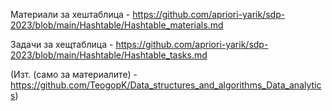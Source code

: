 Материали за хештаблица - https://github.com/apriori-yarik/sdp-2023/blob/main/Hashtable/Hashtable_materials.md

Задачи за хещтаблица - https://github.com/apriori-yarik/sdp-2023/blob/main/Hashtable/Hashtable_tasks.md

(Изт. (само за материалите) - https://github.com/TeogopK/Data_structures_and_algorithms_Data_analytics)
